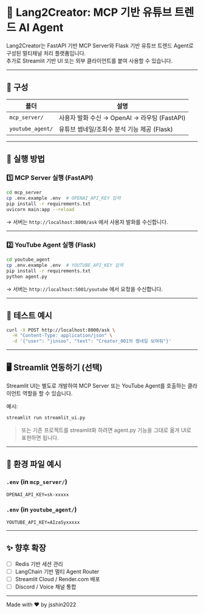 # 🧠 Lang2Creator: MCP 기반 유튜브 트렌드 AI Agent

Lang2Creator는 FastAPI 기반 MCP Server와 Flask 기반 유튜브 트렌드 Agent로 구성된 멀티채널 처리 플랫폼입니다.  
추가로 Streamlit 기반 UI 또는 외부 클라이언트를 붙여 사용할 수 있습니다.

---

## 📁 구성

| 폴더 | 설명 |
|------|------|
| `mcp_server/` | 사용자 발화 수신 → OpenAI → 라우팅 (FastAPI) |
| `youtube_agent/` | 유튜브 썸네일/조회수 분석 기능 제공 (Flask) |

---

## 🚀 실행 방법

### 1️⃣ MCP Server 실행 (FastAPI)

```bash
cd mcp_server
cp .env.example .env  # OPENAI_API_KEY 입력
pip install -r requirements.txt
uvicorn main:app --reload
```

→ 서버는 `http://localhost:8000/ask` 에서 사용자 발화를 수신합니다.

---

### 2️⃣ YouTube Agent 실행 (Flask)

```bash
cd youtube_agent
cp .env.example .env  # YOUTUBE_API_KEY 입력
pip install -r requirements.txt
python agent.py
```

→ 서버는 `http://localhost:5001/youtube` 에서 요청을 수신합니다.

---

## 🧪 테스트 예시

```bash
curl -X POST http://localhost:8000/ask \
  -H "Content-Type: application/json" \
  -d '{"user": "jinsoo", "text": "Creator_001의 썸네일 보여줘"}'
```

---

## 🖥️ Streamlit 연동하기 (선택)

Streamlit UI는 별도로 개발하여 MCP Server 또는 YouTube Agent를 호출하는 클라이언트 역할을 할 수 있습니다.

예시:
```bash
streamlit run streamlit_ui.py
```

> 또는 기존 프로젝트를 streamlit화 하려면 agent.py 기능을 그대로 옮겨 UI로 표현하면 됩니다.

---

## 📌 환경 파일 예시

### `.env` (in `mcp_server/`)
```
OPENAI_API_KEY=sk-xxxxx
```

### `.env` (in `youtube_agent/`)
```
YOUTUBE_API_KEY=AIzaSyxxxxx
```

---

## ✨ 향후 확장

- [ ] Redis 기반 세션 관리
- [ ] LangChain 기반 멀티 Agent Router
- [ ] Streamlit Cloud / Render.com 배포
- [ ] Discord / Voice 채널 통합

---

Made with ❤️ by jsshin2022
